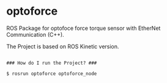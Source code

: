 # optoforce
ROS Package for optofoce force torque sensor with EtherNet Communication (C++). 

The Project is based on ROS Kinetic version.

```

### How do I run the Project? ###

$ rosrun optoforce optoforce_node
```


